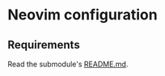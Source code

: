 # Neovim configuration

## Requirements

Read the submodule's [README.md](./.config/nvim/README.md).
